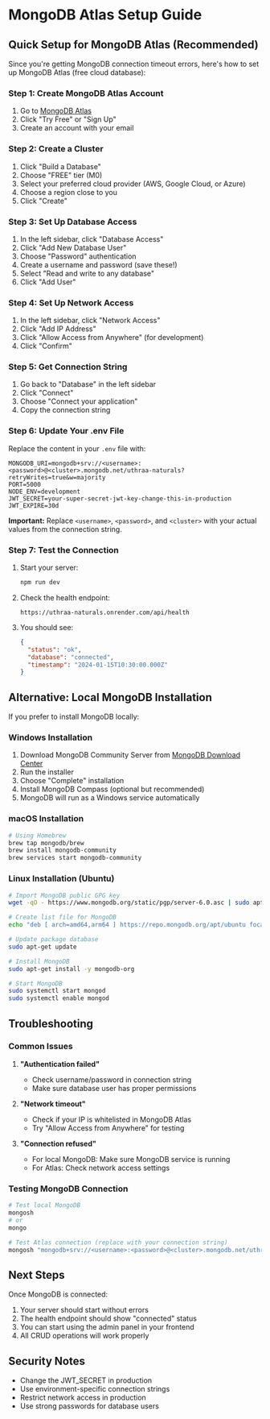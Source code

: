 # MongoDB Atlas Setup Guide

## Quick Setup for MongoDB Atlas (Recommended)

Since you're getting MongoDB connection timeout errors, here's how to set up MongoDB Atlas (free cloud database):

### Step 1: Create MongoDB Atlas Account

1. Go to [MongoDB Atlas](https://www.mongodb.com/atlas)
2. Click "Try Free" or "Sign Up"
3. Create an account with your email

### Step 2: Create a Cluster

1. Click "Build a Database"
2. Choose "FREE" tier (M0)
3. Select your preferred cloud provider (AWS, Google Cloud, or Azure)
4. Choose a region close to you
5. Click "Create"

### Step 3: Set Up Database Access

1. In the left sidebar, click "Database Access"
2. Click "Add New Database User"
3. Choose "Password" authentication
4. Create a username and password (save these!)
5. Select "Read and write to any database"
6. Click "Add User"

### Step 4: Set Up Network Access

1. In the left sidebar, click "Network Access"
2. Click "Add IP Address"
3. Click "Allow Access from Anywhere" (for development)
4. Click "Confirm"

### Step 5: Get Connection String

1. Go back to "Database" in the left sidebar
2. Click "Connect"
3. Choose "Connect your application"
4. Copy the connection string

### Step 6: Update Your .env File

Replace the content in your `.env` file with:

```env
MONGODB_URI=mongodb+srv://<username>:<password>@<cluster>.mongodb.net/uthraa-naturals?retryWrites=true&w=majority
PORT=5000
NODE_ENV=development
JWT_SECRET=your-super-secret-jwt-key-change-this-in-production
JWT_EXPIRE=30d
```

**Important:** Replace `<username>`, `<password>`, and `<cluster>` with your actual values from the connection string.

### Step 7: Test the Connection

1. Start your server:
   ```bash
   npm run dev
   ```

2. Check the health endpoint:
   ```
   https://uthraa-naturals.onrender.com/api/health
   ```

3. You should see:
   ```json
   {
     "status": "ok",
     "database": "connected",
     "timestamp": "2024-01-15T10:30:00.000Z"
   }
   ```

## Alternative: Local MongoDB Installation

If you prefer to install MongoDB locally:

### Windows Installation

1. Download MongoDB Community Server from [MongoDB Download Center](https://www.mongodb.com/try/download/community)
2. Run the installer
3. Choose "Complete" installation
4. Install MongoDB Compass (optional but recommended)
5. MongoDB will run as a Windows service automatically

### macOS Installation

```bash
# Using Homebrew
brew tap mongodb/brew
brew install mongodb-community
brew services start mongodb-community
```

### Linux Installation (Ubuntu)

```bash
# Import MongoDB public GPG key
wget -qO - https://www.mongodb.org/static/pgp/server-6.0.asc | sudo apt-key add -

# Create list file for MongoDB
echo "deb [ arch=amd64,arm64 ] https://repo.mongodb.org/apt/ubuntu focal/mongodb-org/6.0 multiverse" | sudo tee /etc/apt/sources.list.d/mongodb-org-6.0.list

# Update package database
sudo apt-get update

# Install MongoDB
sudo apt-get install -y mongodb-org

# Start MongoDB
sudo systemctl start mongod
sudo systemctl enable mongod
```

## Troubleshooting

### Common Issues

1. **"Authentication failed"**
   - Check username/password in connection string
   - Make sure database user has proper permissions

2. **"Network timeout"**
   - Check if your IP is whitelisted in MongoDB Atlas
   - Try "Allow Access from Anywhere" for testing

3. **"Connection refused"**
   - For local MongoDB: Make sure MongoDB service is running
   - For Atlas: Check network access settings

### Testing MongoDB Connection

```bash
# Test local MongoDB
mongosh
# or
mongo

# Test Atlas connection (replace with your connection string)
mongosh "mongodb+srv://<username>:<password>@<cluster>.mongodb.net/uthraa-naturals"
```

## Next Steps

Once MongoDB is connected:

1. Your server should start without errors
2. The health endpoint should show "connected" status
3. You can start using the admin panel in your frontend
4. All CRUD operations will work properly

## Security Notes

- Change the JWT_SECRET in production
- Use environment-specific connection strings
- Restrict network access in production
- Use strong passwords for database users 